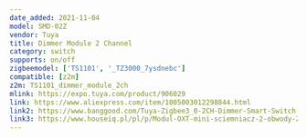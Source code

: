 ```yaml
---
date_added: 2021-11-04
model: SMD-02Z
vendor: Tuya
title: Dimmer Module 2 Channel
category: switch
supports: on/off
zigbeemodel: ['TS1101', '_TZ3000_7ysdnebc']
compatible: [z2m]
z2m: TS1101_dimmer_module_2ch
mlink: https://expo.tuya.com/product/906029
link: https://www.aliexpress.com/item/1005003012298844.html
link2: https://www.banggood.com/Tuya-Zigbee3_0-2CH-Dimmer-Smart-Switch-Module-Controller-2-Way-Remote-Control-Smart-Light-Switch-Relay-Google-Assistant-Alexa-p-1870862.html
link3: https://www.houseiq.pl/pl/p/Modul-OXT-mini-sciemniacz-2-obwody-ZigBee-TUYA/1552
---
```

